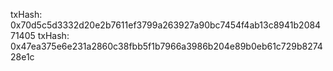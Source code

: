 txHash: 0x70d5c5d3332d20e2b7611ef3799a263927a90bc7454f4ab13c8941b208471405
txHash: 0x47ea375e6e231a2860c38fbb5f1b7966a3986b204e89b0eb61c729b827428e1c
